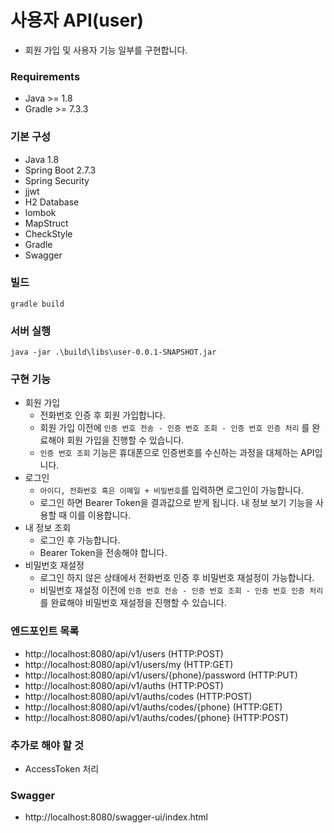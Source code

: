 # 사용자 API(user)
- 회원 가입 및 사용자 기능 일부를 구현합니다.

### Requirements
- Java >= 1.8
- Gradle >= 7.3.3

### 기본 구성
- Java 1.8
- Spring Boot 2.7.3
- Spring Security
- jjwt
- H2 Database
- lombok
- MapStruct
- CheckStyle
- Gradle
- Swagger

### 빌드
```
gradle build
```

### 서버 실행
```
java -jar .\build\libs\user-0.0.1-SNAPSHOT.jar
```

### 구현 기능
- 회원 가입
  - 전화번호 인증 후 회원 가입합니다.
  - 회원 가입 이전에 `인증 번호 전송 - 인증 번호 조회 - 인증 번호 인증 처리` 를 완료해야 회원 가입을 진행할 수 있습니다.
  - `인증 번호 조회` 기능은 휴대폰으로 인증번호를 수신하는 과정을 대체하는 API입니다.
- 로그인
  - `아이디, 전화번호 혹은 이메일 + 비밀번호`를 입력하면 로그인이 가능합니다.
  - 로그인 하면 Bearer Token을 결과값으로 받게 됩니다. 내 정보 보기 기능을 사용할 때 이를 이용합니다.
- 내 정보 조회
  - 로그인 후 가능합니다.
  - Bearer Token을 전송해야 합니다.
- 비밀번호 재설정
  - 로그인 하지 않은 상태에서 전화번호 인증 후 비밀번호 재설정이 가능합니다.
  - 비밀번호 재설정 이전에 `인증 번호 전송 - 인증 번호 조회 - 인증 번호 인증 처리` 를 완료해야 비밀번호 재설정을 진행할 수 있습니다.

### 엔드포인트 목록
- http://localhost:8080/api/v1/users (HTTP:POST)
- http://localhost:8080/api/v1/users/my (HTTP:GET)
- http://localhost:8080/api/v1/users/{phone}/password (HTTP:PUT)
- http://localhost:8080/api/v1/auths (HTTP:POST)
- http://localhost:8080/api/v1/auths/codes (HTTP:POST)
- http://localhost:8080/api/v1/auths/codes/{phone} (HTTP:GET)
- http://localhost:8080/api/v1/auths/codes/{phone} (HTTP:POST)

### 추가로 해야 할 것
- AccessToken 처리

### Swagger
- http://localhost:8080/swagger-ui/index.html
